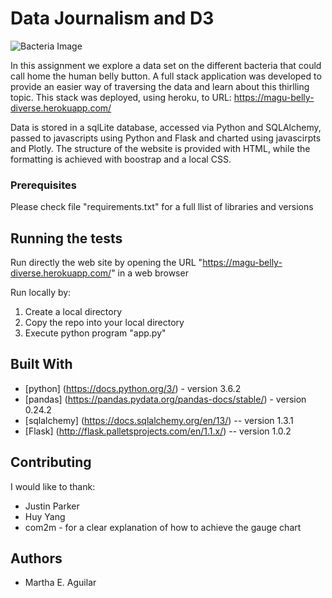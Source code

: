 # Data Journalism and D3

![Bacteria Image](images/bacteria.webpjpg)

In this assignment we explore a data set on the different bacteria that could call home the human belly button.
A full stack application was developed to provide an easier way of traversing the data and learn about this thirlling topic. This stack was deployed, using heroku, to URL: https://magu-belly-diverse.herokuapp.com/

Data is stored in a sqlLite database, accessed via Python and SQLAlchemy, passed to javascripts using Python and Flask and charted using javascirpts and Plotly. The structure of the website is provided with HTML, while the formatting is achieved with boostrap and a local CSS.

### Prerequisites

Please check file "requirements.txt" for a full llist of libraries and versions


## Running the tests

Run directly the web site by opening the URL "https://magu-belly-diverse.herokuapp.com/" in a web browser

Run locally by:
1. Create a local directory
2. Copy the repo into your local directory
3. Execute python program "app.py"


## Built With
* [python] (https://docs.python.org/3/) - version 3.6.2
* [pandas] (https://pandas.pydata.org/pandas-docs/stable/) - version 0.24.2
* [sqlalchemy] (https://docs.sqlalchemy.org/en/13/) -- version 1.3.1
* [Flask] (http://flask.palletsprojects.com/en/1.1.x/) -- version 1.0.2


## Contributing

I would like to thank:
* Justin Parker
* Huy Yang
* com2m - for a clear explanation of how to achieve the gauge chart

## Authors

* Martha E. Aguilar
